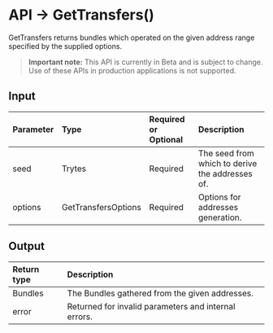 # API -> GetTransfers()
GetTransfers returns bundles which operated on the given address range specified by the supplied options.
> **Important note:** This API is currently in Beta and is subject to change. Use of these APIs in production applications is not supported.


## Input

| Parameter       | Type | Required or Optional | Description |
|:---------------|:--------|:--------| :--------|
| seed | Trytes | Required | The seed from which to derive the addresses of.  |
| options | GetTransfersOptions | Required | Options for addresses generation.  |




## Output

| Return type     | Description |
|:---------------|:--------|
| Bundles | The Bundles gathered from the given addresses. |
| error | Returned for invalid parameters and internal errors. |



